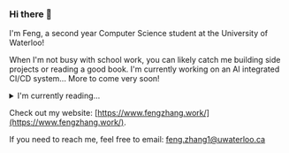 ### Hi there 👋

I'm Feng, a second year Computer Science student at the University of Waterloo!

When I'm not busy with school work, you can likely catch me building side projects or reading a good book. I'm currently working on an AI integrated CI/CD system... More to come very soon!

<details>
<summary>I'm currently reading...</summary>
<ul>
  <li>What Every Programmer Should Know About Memory</li>
  <li>Designing Data-Intensive Applications</li>
  <li>Design Patterns by the gang of four</li>
  <li>Mark Brooker's Engineering Blogs!</li>
</ul>
</details>

Check out my website: [https://www.fengzhang.work/](https://www.fengzhang.work/).

If you need to reach me, feel free to email: [feng.zhang1@uwaterloo.ca](mailto:feng.zhang1@uwaterloo.ca)
<!--
**fengzhang789/fengzhang789** is a ✨ _special_ ✨ repository because its `README.md` (this file) appears on your GitHub profile.

Here are some ideas to get you started:

- 🔭 I’m currently working on ...
- 🌱 I’m currently learning ...
- 👯 I’m looking to collaborate on ...
- 🤔 I’m looking for help with ...
- 💬 Ask me about ...
- 📫 How to reach me: ...
- 😄 Pronouns: ...
- ⚡ Fun fact: ...
-->
